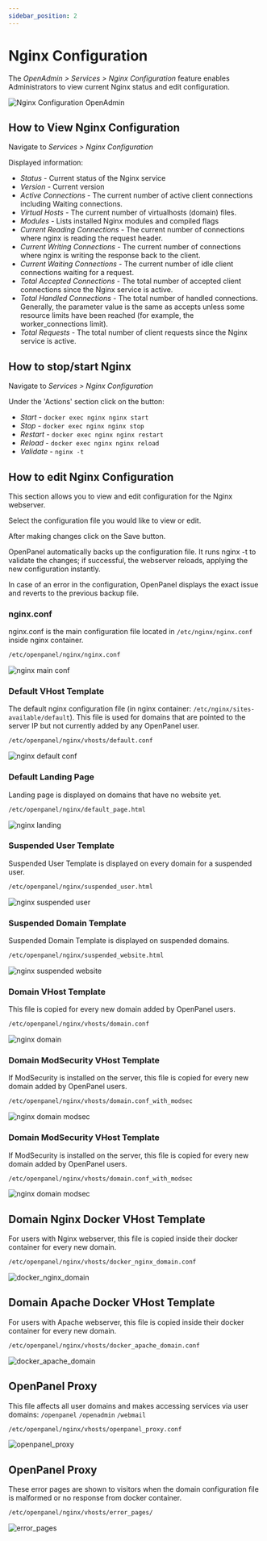 ```yaml
---
sidebar_position: 2
---
```


# Nginx Configuration

The *OpenAdmin > Services > Nginx Configuration* feature enables Administrators to view current Nginx status and edit configuration.

![Nginx Configuration OpenAdmin](/img/admin/openadmin_services_nginx.png)

## How to View Nginx Configuration

Navigate to *Services > Nginx Configuration*

Displayed information:
- *Status* - Current status of the Nginx service
- *Version* - Current version
- *Active Connections* - The current number of active client connections including Waiting connections.
- *Virtual Hosts* - The current number of virtualhosts (domain) files.
- *Modules* - Lists installed Nginx modules and compiled flags
- *Current Reading Connections* - The current number of connections where nginx is reading the request header.
- *Current Writing Connections* - The current number of connections where nginx is writing the response back to the client.
- *Current Waiting Connections* - The current number of idle client connections waiting for a request.
- *Total Accepted Connections* - The total number of accepted client connections since the Nginx service is active.
- *Total Handled Connections* - The total number of handled connections. Generally, the parameter value is the same as accepts unless some resource limits have been reached (for example, the worker_connections limit).
- *Total Requests* - The total number of client requests since the Nginx service is active.

## How to stop/start Nginx

Navigate to *Services > Nginx Configuration*

Under the 'Actions' section click on the button:

- *Start* - `docker exec nginx nginx start`
- *Stop* - `docker exec nginx nginx stop`
- *Restart* - `docker exec nginx nginx restart`
- *Reload* - `docker exec nginx nginx reload`
- *Validate* - `nginx -t`


## How to edit Nginx Configuration

This section allows you to view and edit configuration for the Nginx webserver. 

Select the configuration file you would like to view or edit.

After making changes click on the Save button.

OpenPanel automatically backs up the configuration file. It runs nginx -t to validate the changes; if successful, the webserver reloads, applying the new configuration instantly.

In case of an error in the configuration, OpenPanel displays the exact issue and reverts to the previous backup file.


### nginx.conf
nginx.conf is the main configuration file located in `/etc/nginx/nginx.conf` inside nginx container.

```bash
/etc/openpanel/nginx/nginx.conf
```

![nginx main conf](/img/admin/nginx/nginx_mainconf.png)



### Default VHost Template
The default nginx configuration file (in nginx container: `/etc/nginx/sites-available/default`). This file is used for domains that are pointed to the server IP but not currently added by any OpenPanel user.

```bash
/etc/openpanel/nginx/vhosts/default.conf
```
![nginx default conf](/img/admin/nginx/nginx_defaultconf.png)

### Default Landing Page
Landing page is displayed on domains that have no website yet.
```bash
/etc/openpanel/nginx/default_page.html
```
![nginx landing](/img/admin/nginx/nginx_landing.png)


### Suspended User Template
Suspended User Template is displayed on every domain for a suspended user.
```bash
/etc/openpanel/nginx/suspended_user.html
```
![nginx suspended user](/img/admin/nginx/nginx_suspendeduser.png)


### Suspended Domain Template
Suspended Domain Template is displayed on suspended domains.
```bash
/etc/openpanel/nginx/suspended_website.html
```
![nginx suspended website](/img/admin/nginx/nginx_suspendedwebsite.png)

### Domain VHost Template
This file is copied for every new domain added by OpenPanel users.
```bash
/etc/openpanel/nginx/vhosts/domain.conf
```
![nginx domain](/img/admin/nginx/nginx_domain.png)

### Domain ModSecurity VHost Template
If ModSecurity is installed on the server, this file is copied for every new domain added by OpenPanel users.
```bash
/etc/openpanel/nginx/vhosts/domain.conf_with_modsec
```
![nginx domain modsec](/img/admin/nginx/nginx_domainmodsec.png)

### Domain ModSecurity VHost Template
If ModSecurity is installed on the server, this file is copied for every new domain added by OpenPanel users.
```bash
/etc/openpanel/nginx/vhosts/domain.conf_with_modsec
```
![nginx domain modsec](/img/admin/nginx/nginx_domainmodsec.png)

## Domain Nginx Docker VHost Template
For users with Nginx webserver, this file is copied inside their docker container for every new domain.
```bash
/etc/openpanel/nginx/vhosts/docker_nginx_domain.conf
```
![docker_nginx_domain](/img/admin/nginx/docker_nginx_domain.png)

## Domain Apache Docker VHost Template
For users with Apache webserver, this file is copied inside their docker container for every new domain.
```bash
/etc/openpanel/nginx/vhosts/docker_apache_domain.conf
```
![docker_apache_domain](/img/admin/nginx/docker_apache_domain.png)

## OpenPanel Proxy
This file affects all user domains and makes accessing services via user domains: `/openpanel` `/openadmin` `/webmail`
```bash
/etc/openpanel/nginx/vhosts/openpanel_proxy.conf
```
![openpanel_proxy](/img/admin/nginx/openpanel_proxy.png)


## OpenPanel Proxy
These error pages are shown to visitors when the domain configuration file is malformed or no response from docker container.
```bash
/etc/openpanel/nginx/vhosts/error_pages/
```
![error_pages](/img/admin/nginx/error_pages.png)




